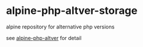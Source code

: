 # alpine-php-altver-storage
alpine repository for alternative php versions

see [alpine-php-altver](https://github.com/hyperf/alpine-php-altver) for detail
